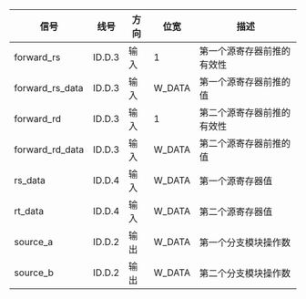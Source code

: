 | 信号            | 线号   | 方向 | 位宽   | 描述                       |
| --------------- | ------ | ---- | ------ | -------------------------- |
| forward_rs      | ID.D.3 | 输入 | 1      | 第一个源寄存器前推的有效性 |
| forward_rs_data | ID.D.3 | 输入 | W_DATA | 第一个源寄存器前推的值     |
| forward_rd      | ID.D.3 | 输入 | 1      | 第二个源寄存器前推的有效性 |
| forward_rd_data | ID.D.3 | 输入 | W_DATA | 第二个源寄存器前推的值     |
| rs_data         | ID.D.4 | 输入 | W_DATA | 第一个源寄存器值           |
| rt_data         | ID.D.4 | 输入 | W_DATA | 第二个源寄存器值           |
| source_a        | ID.D.2 | 输出 | W_DATA | 第一个分支模块操作数       |
| source_b        | ID.D.2 | 输出 | W_DATA | 第二个分支模块操作数       |

